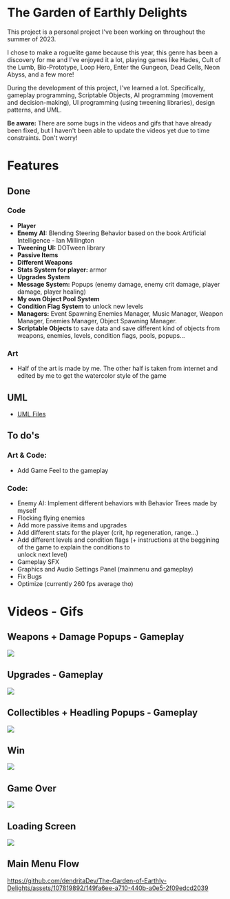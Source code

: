# The Garden of Earthly Delights
This project is a personal project I've been working on throughout the summer of 2023.

I chose to make a roguelite game because this year, this genre has been a discovery for me and I've enjoyed it a lot, playing games like Hades, Cult of the Lumb, Bio-Prototype, Loop Hero, Enter the Gungeon, Dead Cells, Neon Abyss, and a few more!

During the development of this project, I've learned a lot. Specifically, gameplay programming, Scriptable Objects, AI programming (movement and decision-making), UI programming (using tweening libraries), design patterns, and UML.

**Be aware:** There are some bugs in the videos and gifs that have already been fixed, but I haven't been able to update the videos yet due to time constraints. Don't worry!

# Features
## Done
### Code
 - **Player**
 - **Enemy AI:** Blending Steering Behavior based on the book Artificial Intelligence - Ian Millington
 - **Tweening UI:** DOTween library
 - **Passive Items**
 - **Different Weapons**
 - **Stats System for player:** armor
 - **Upgrades System**
 - **Message System:** Popups (enemy damage, enemy crit damage, player damage, player healing)
 - **My own Object Pool System**
 - **Condition Flag System** to unlock new levels
 - **Managers:** Event Spawning Enemies Manager, Music Manager, Weapon Manager, Enemies Manager, Object Spawning Manager.
 - **Scriptable Objects** to save data and save different kind of objects from weapons, enemies, levels, condition flags,
   pools, popups...

### Art
  - Half of the art is made by me. The other half is taken from internet and edited by me to get the watercolor style of       the game

## UML
  - [UML Files](https://drive.google.com/drive/folders/16DbW0m3QNyMtEOaptFkmP0oJ878A7_4L?usp=sharing)

## To do's
### Art & Code:
  - Add Game Feel to the gameplay
    
### Code:
  - Enemy AI: Implement different behaviors with Behavior Trees made by myself
  - Flocking flying enemies
  - Add more passive items and upgrades
  - Add different stats for the player (crit, hp regeneration, range...)
  - Add different levels and condition flags (+ instructions at the beggining of the game to explain the conditions to    
    unlock next level)
  - Gameplay SFX
  - Graphics and Audio Settings Panel (mainmenu and gameplay)
  - Fix Bugs
  - Optimize (currently 260 fps average tho)

# Videos - Gifs
## Weapons + Damage Popups - Gameplay
![](https://github.com/dendritaDev/The-Garden-of-Earthly-Delights/blob/main/Weapons.gif)

## Upgrades - Gameplay
![](https://github.com/dendritaDev/The-Garden-of-Earthly-Delights/blob/main/Upgrades.gif)

## Collectibles + Headling Popups - Gameplay
![](https://github.com/dendritaDev/The-Garden-of-Earthly-Delights/blob/main/Collectibles.gif)

## Win
![](https://github.com/dendritaDev/The-Garden-of-Earthly-Delights/blob/main/Win.gif)

## Game Over
![](https://github.com/dendritaDev/The-Garden-of-Earthly-Delights/blob/main/Game%20Over.gif)

## Loading Screen
![](https://github.com/dendritaDev/The-Garden-of-Earthly-Delights/blob/main/Loading%20Screen.gif)

## Main Menu Flow
https://github.com/dendritaDev/The-Garden-of-Earthly-Delights/assets/107819892/149fa6ee-a710-440b-a0e5-2f09edcd2039



